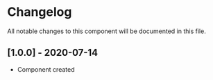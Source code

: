 # Changelog
All notable changes to this component will be documented in this file.

## [1.0.0] - 2020-07-14
- Component created
